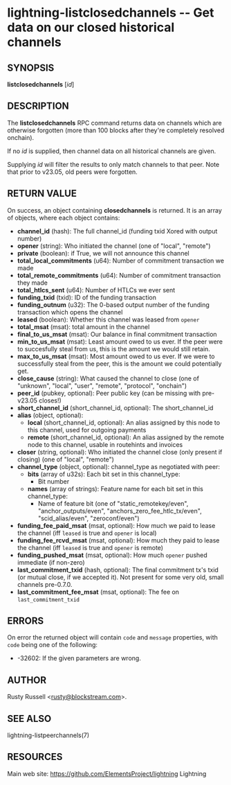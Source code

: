 lightning-listclosedchannels -- Get data on our closed historical channels
==========================================================================

SYNOPSIS
--------

**listclosedchannels** \[*id*\]

DESCRIPTION
-----------

The **listclosedchannels** RPC command returns data on channels which
are otherwise forgotten (more than 100 blocks after they're completely
resolved onchain).

If no *id* is supplied, then channel data on all historical channels are given.

Supplying *id* will filter the results to only match channels to that peer.  Note that prior to v23.05, old peers were forgotten.

RETURN VALUE
------------

[comment]: # (GENERATE-FROM-SCHEMA-START)
On success, an object containing **closedchannels** is returned.  It is an array of objects, where each object contains:

- **channel\_id** (hash): The full channel\_id (funding txid Xored with output number)
- **opener** (string): Who initiated the channel (one of "local", "remote")
- **private** (boolean): if True, we will not announce this channel
- **total\_local\_commitments** (u64): Number of commitment transaction we made
- **total\_remote\_commitments** (u64): Number of commitment transaction they made
- **total\_htlcs\_sent** (u64): Number of HTLCs we ever sent
- **funding\_txid** (txid): ID of the funding transaction
- **funding\_outnum** (u32): The 0-based output number of the funding transaction which opens the channel
- **leased** (boolean): Whether this channel was leased from `opener`
- **total\_msat** (msat): total amount in the channel
- **final\_to\_us\_msat** (msat): Our balance in final commitment transaction
- **min\_to\_us\_msat** (msat): Least amount owed to us ever.  If the peer were to succesfully steal from us, this is the amount we would still retain.
- **max\_to\_us\_msat** (msat): Most amount owed to us ever.  If we were to successfully steal from the peer, this is the amount we could potentially get.
- **close\_cause** (string): What caused the channel to close (one of "unknown", "local", "user", "remote", "protocol", "onchain")
- **peer\_id** (pubkey, optional): Peer public key (can be missing with pre-v23.05 closes!)
- **short\_channel\_id** (short\_channel\_id, optional): The short\_channel\_id
- **alias** (object, optional):
  - **local** (short\_channel\_id, optional): An alias assigned by this node to this channel, used for outgoing payments
  - **remote** (short\_channel\_id, optional): An alias assigned by the remote node to this channel, usable in routehints and invoices
- **closer** (string, optional): Who initiated the channel close (only present if closing) (one of "local", "remote")
- **channel\_type** (object, optional): channel\_type as negotiated with peer:
  - **bits** (array of u32s): Each bit set in this channel\_type:
    - Bit number
  - **names** (array of strings): Feature name for each bit set in this channel\_type:
    - Name of feature bit (one of "static\_remotekey/even", "anchor\_outputs/even", "anchors\_zero\_fee\_htlc\_tx/even", "scid\_alias/even", "zeroconf/even")
- **funding\_fee\_paid\_msat** (msat, optional): How much we paid to lease the channel (iff `leased` is true and `opener` is local)
- **funding\_fee\_rcvd\_msat** (msat, optional): How much they paid to lease the channel (iff `leased` is true and `opener` is remote)
- **funding\_pushed\_msat** (msat, optional): How much `opener` pushed immediate (if non-zero)
- **last\_commitment\_txid** (hash, optional): The final commitment tx's txid (or mutual close, if we accepted it).  Not present for some very old, small channels pre-0.7.0.
- **last\_commitment\_fee\_msat** (msat, optional): The fee on `last_commitment_txid`

[comment]: # (GENERATE-FROM-SCHEMA-END)

ERRORS
------

On error the returned object will contain `code` and `message` properties,
with `code` being one of the following:

- -32602: If the given parameters are wrong.

AUTHOR
------

Rusty Russell <<rusty@blockstream.com>>.

SEE ALSO
--------

lightning-listpeerchannels(7)

RESOURCES
---------

Main web site: <https://github.com/ElementsProject/lightning> Lightning

[comment]: # ( SHA256STAMP:3020e068d48a43494983df1a902d7483a52d0c41faef85e6d858dcf7c64c188d)
